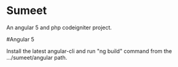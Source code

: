 # Sumeet

An angular 5 and php codeigniter project.


#Angular 5

Install the latest angular-cli and run "ng build" command from the .../sumeet/angular path.
